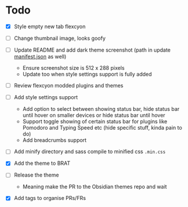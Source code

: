 # Todo
- [x] Style empty new tab flexcyon
- [ ] Change thumbnail image, looks goofy
- [ ] Update README and add dark theme screenshot (path in update [manifest.json](https://github.com/bladeacer/flexcyon/blob/master/manifest.json) as well)
   - Ensure screenshot size is 512 x 288 pixels
   - Update too when style settings support is fully added

- [ ] Review flexcyon modded plugins and themes

- [ ] Add style settings support
  - Add option to select between showing status bar, hide status bar until hover on smaller devices or hide status bar until hover
  - Support toggle showing of certain status bar for plugins like Pomodoro and Typing Speed etc (hide specific stuff, kinda pain to do)
  - Add breadcrumbs support

- [ ] Add minify directory and sass compile to minified css `.min.css`



- [x] Add the theme to BRAT
- [ ] Release the theme
  - Meaning make the PR to the Obsidian themes repo and wait
- [x] Add tags to organise PRs/FRs
